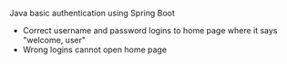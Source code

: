 Java basic authentication using Spring Boot
* Correct username and password logins to home page where it says "welcome, user"
* Wrong logins cannot open home page
